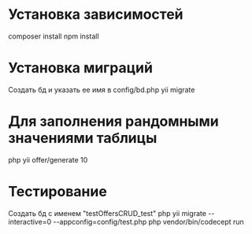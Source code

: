 # Установка зависимостей
composer install 
npm install

# Установка миграций 
Создать бд и указать ее имя в config/bd.php
yii migrate

# Для заполнения рандомными значениями таблицы 
php yii offer/generate 10

# Тестирование
Создать бд c именем "testOffersCRUD_test"
php yii migrate --interactive=0 --appconfig=config/test.php
php vendor/bin/codecept run
